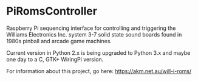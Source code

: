# PiRomsController
Raspberry Pi sequencing interface for controlling and triggering the Williams Electronics Inc. system 3-7 solid state sound boards found in 1980s pinball and arcade game machines.

Current version in Python 2.x is being upgraded to Python 3.x
and maybe one day to a C, GTK+ WiringPi version.

For information about this project, go here: 
https://akm.net.au/will-i-roms/
